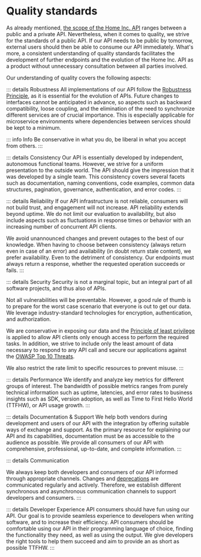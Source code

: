 # Quality standards

As already mentioned, [the scope of the Home Inc. API](./api-scope.md) ranges between a public and a private API.
Nevertheless, when it comes to quality, we strive for the standards of a public API.
If our API needs to be public by tomorrow, external users should then be able to consume our API immediately.
What's more, a consistent understanding of quality standards facilitates the development of further endpoints and the evolution of the Home Inc. API as a product without unnecessary consultation between all parties involved.

Our understanding of quality covers the following aspects:

::: details Robustness
All implementations of our API follow the [Robustness Principle](https://en.wikipedia.org/wiki/Robustness_principle), as it is essential for the evolution of APIs.
Future changes to interfaces cannot be anticipated in advance, so aspects such as backward compatibility, loose coupling, and the elimination of the need to synchronize different services are of crucial importance.
This is especially applicable for microservice environments where dependencies between services should be kept to a minimum.

::: info Info
Be conservative in what you do, be liberal in what you accept from others.
:::

::: details Consistency
Our API is essentially developed by independent, autonomous functional teams.
However, we strive for a uniform presentation to the outside world.
The API should give the impression that it was developed by a single team.
This consistency covers several facets such as documentation, naming conventions, code examples, common data structures, pagination, governance, authentication, and error codes.
:::

::: details Reliability
If our API infrastructure is not reliable, consumers will not build trust, and engagement will not increase.
API reliability extends beyond uptime.
We do not limit our evaluation to availability, but also include aspects such as fluctuations in response times or behavior with an increasing number of concurrent API clients.

We avoid unannounced changes and prevent outages to the best of our knowledge.
When having to choose between consistency (always return even in case of an error) and availability (in doubt return stale content), we prefer availability. Even to the detriment of consistency.
Our endpoints must always return a response, whether the requested operation succeeds or fails.
:::

::: details Security
Security is not a marginal topic, but an integral part of all software projects, and thus also of APIs.

Not all vulnerabilities will be preventable.
However, a good rule of thumb is to prepare for the worst case scenario that everyone is out to get our data.
We leverage industry-standard technologies for encryption, authentication, and authorization.

We are conservative in exposing our data and the [Principle of least privilege](https://en.wikipedia.org/wiki/Principle_of_least_privilege) is applied to allow API clients only enough access to perform the required tasks.
In addition, we strive to include only the least amount of data necessary to respond to any API call and secure our applications against the [OWASP Top 10 Threats](https://owasp.org/www-project-top-ten/).

We also restrict the rate limit to specific resources to prevent misuse.
:::

::: details Performance
We identify and analyze key metrics for different groups of interest.
The bandwidth of possible metrics ranges from purely technical information such as uptime, latencies, and error rates to business insights such as SDK, version adoption, as well as Time to First Hello World (TTFHW), or API usage growth.
:::

::: details Documentation & Support
We help both vendors during development and users of our API with the integration by offering suitable ways of exchange and support.
As the primary resource for explaining our API and its capabilities, documentation must be as accessible to the audience as possible.
We provide all consumers of our API with comprehensive, professional, up-to-date, and complete information.
:::

::: details Communication

We always keep both developers and consumers of our API informed through appropriate channels.
Changes and [deprecations](../../rest/compatibility/README.md#deprecation-of-http-apis) are communicated regularly and actively.
Therefore, we establish different synchronous and asynchronous communication channels to support developers and consumers.
:::

::: details Developer Experience
API consumers should have fun using our API.
Our goal is to provide seamless experience to developers when writing software, and to increase their efficiency.
API consumers should be comfortable using our API in their programming language of choice, finding the functionality they need, as well as using the output.
We give developers the right tools to help them succeed and aim to provide an as short as possible TTFHW.
:::